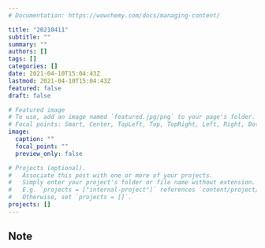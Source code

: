 ```yaml
---
# Documentation: https://wowchemy.com/docs/managing-content/

title: "20210411"
subtitle: ""
summary: ""
authors: []
tags: []
categories: []
date: 2021-04-10T15:04:43Z
lastmod: 2021-04-10T15:04:43Z
featured: false
draft: false

# Featured image
# To use, add an image named `featured.jpg/png` to your page's folder.
# Focal points: Smart, Center, TopLeft, Top, TopRight, Left, Right, BottomLeft, Bottom, BottomRight.
image:
  caption: ""
  focal_point: ""
  preview_only: false

# Projects (optional).
#   Associate this post with one or more of your projects.
#   Simply enter your project's folder or file name without extension.
#   E.g. `projects = ["internal-project"]` references `content/project/deep-learning/index.md`.
#   Otherwise, set `projects = []`.
projects: []
---
```


## Note

